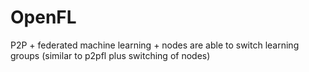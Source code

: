 # OpenFL
P2P + federated machine learning + nodes are able to switch learning groups (similar to p2pfl plus switching of nodes)
